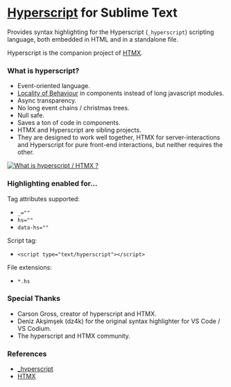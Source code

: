 # [Hyperscript](https://hyperscript.org/) for Sublime Text

Provides syntax highlighting for the Hyperscript (`_hyperscript`) scripting language, both embedded in HTML and in a standalone file.

Hyperscript is the companion project of [HTMX](https://htmx.org).

### What is hyperscript?

* Event-oriented language.
* [Locality of Behaviour](https://htmx.org/essays/locality-of-behaviour) in components instead of long javascript modules.
* Async transparency.
* No long event chains / christmas trees.
* Null safe.
* Saves a ton of code in components.
* HTMX and Hyperscript are sibling projects.
* They are designed to work well together, HTMX for server-interactions and Hyperscript for pure front-end interactions, but neither requires the other.

[![What is hyperscript / HTMX ?](http://img.youtube.com/vi/u2rjnLJ1M98/0.jpg)](http://www.youtube.com/watch?v=u2rjnLJ1M98 "What is hyperscript / HTMX ?")

### Highlighting enabled for...

Tag attributes supported:

* `_=""`
* `hs=""`
* `data-hs=""`

Script tag:

* `<script type="text/hyperscript"></script>`

File extensions:

* `*.hs`

### Special Thanks

* Carson Gross, creator of hyperscript and HTMX.
* Deniz Akşimşek (dz4k) for the original syntax highlighter for VS Code / VS Codium.
* The hyperscript and HTMX community.


### References

* [_hyperscript](https://hyperscript.org/)
* [HTMX](https://htmx.org)

